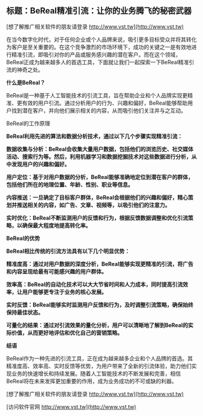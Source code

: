 ## **标题：BeReal精准引流：让你的业务腾飞的秘密武器**

[想了解推广相关软件的朋友请登录 http://www.vst.tw](http://www.vst.tw)

在当今数字化时代，对于任何企业或个人品牌来说，吸引更多目标受众并将其转化为客户是至关重要的。在这个竞争激烈的市场环境下，成功的关键之一是有效地进行精准引流，即吸引对你的产品或服务感兴趣的潜在客户。而在这个领域，BeReal正成为越来越多人的首选工具，下面就让我们一起探索一下BeReal精准引流的神奇之处。

**什么是BeReal？**

BeReal是一种基于人工智能技术的引流工具，旨在帮助企业和个人品牌实现更精准、更有效的用户引流。通过分析用户的行为、兴趣和偏好，BeReal能够帮助用户找到潜在客户，并向他们展示相关的内容，从而吸引他们关注并与之互动。

BeReal的工作原理

**BeReal利用先进的算法和数据分析技术，通过以下几个步骤实现精准引流：**

**数据收集与分析：BeReal会收集大量用户数据，包括他们的浏览历史、社交媒体活动、搜索行为等。然后，利用机器学习和数据挖掘技术对这些数据进行分析，从中发现用户的兴趣和偏好。**

**用户定位：基于对用户数据的分析，BeReal能够准确地定位到潜在客户的群体，包括他们所在的地理位置、年龄、性别、职业等信息。**

**内容推送：一旦确定了目标客户群体，BeReal会根据他们的兴趣和偏好，精心策划并推送相关的内容，如广告、文章、视频等，以吸引他们的注意力。**

**实时优化：BeReal不断监测用户的反馈和行为，根据反馈数据调整和优化引流策略，以确保最大程度地提高转化率。**

**BeReal的优势**

**BeReal相比传统的引流方法具有以下几个明显优势：**

**精准度高：通过对用户数据的深度分析，BeReal能够实现更精准的引流，将广告和内容呈现给最有可能感兴趣的用户群体。**

**效率高：BeReal的自动化技术可以大大节省时间和人力成本，同时提高引流效率，让用户能够更专注于业务的核心发展。**

**实时反馈：BeReal能够实时监测用户反馈和行为，及时调整引流策略，确保始终保持最佳状态。**

**可量化的结果：通过对引流效果的量化分析，用户可以清晰地了解到BeReal的实际价值，从而更好地评估和优化自己的营销策略。**

**结语**

BeReal作为一种先进的引流工具，正在成为越来越多企业和个人品牌的首选。其精准度高、效率高、实时反馈等优势，为用户带来了全新的引流体验，助力他们实现业务的快速增长和持续发展。随着人工智能技术的不断发展和完善，相信BeReal将在未来发挥更加重要的作用，成为业务成功的不可或缺的利器。

[想了解推广相关软件的朋友请登录 http://www.vst.tw](http://www.vst.tw)


[访问软件官网 http://www.vst.tw](http://www.vst.tw)
